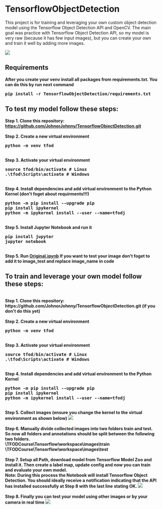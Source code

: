 # TensorflowObjectDetection

This project is for training and leveraging your own custom object detection model using the Tensorflow Object Detection API and OpenCV.
The main goal was practice with Tensorflow Object Detection API, so my model is very raw (because it has few input images), but you can create your own and train it well by adding more images.

<img src='https://i.imgur.com/n2bDTjM.png'>

## Requirements

<b>After you create your venv install all packages from requirements.txt.<b/>
You can do this by run next command
<pre>
pip install -r TensorflowObjectDetection/requirements.txt
</pre>

## To test my model follow these steps:
<b>Step 1.</b> Clone this repository: https://github.com/JohnorJohnny/TensorflowObjectDetection.git
<br/><br/>
<b>Step 2.</b> Create a new virtual environment 
<pre>
python -m venv tfod
</pre> 
<br/>
<b>Step 3.</b> Activate your virtual environment
<pre>
source tfod/bin/activate # Linux
.\tfod\Scripts\activate # Windows 
</pre>
<br/>
<b>Step 4.</b> Install dependencies and add virtual environment to the Python Kernel (don't foget about requirments!!!)
<pre>
python -m pip install --upgrade pip
pip install ipykernel
python -m ipykernel install --user --name=tfodj
</pre>
<br/>
<b>Step 5.</b> Install Jupyter Notebook and run it
<pre>
pip install jupyter
jupyter notebook
</pre>
<br/>
<b>Step 5.</b>  Run <a href="https://github.com/JohnorJohnny/TensorflowObjectDetection/blob/main/Original.ipynb">Original.ipynb</a> 
If you want to test your image don't foget to add it to image_test and replace image_name in code

## To train and leverage your own model follow these steps:
<br />
<b>Step 1.</b> Clone this repository: https://github.com/JohnorJohnny/TensorflowObjectDetection.git (if you don't do this yet)
<br/><br/>
<b>Step 2.</b> Create a new virtual environment 
<pre>
python -m venv tfod
</pre> 
<br/>
<b>Step 3.</b> Activate your virtual environment
<pre>
source tfod/bin/activate # Linux
.\tfod\Scripts\activate # Windows 
</pre>
<br/>
<b>Step 4.</b> Install dependencies and add virtual environment to the Python Kernel
<pre>
python -m pip install --upgrade pip
pip install ipykernel
python -m ipykernel install --user --name=tfodj
</pre>
<br/>
<b>Step 5.</b> Collect images (ensure you change the kernel to the virtual environment as shown below)
<img src="https://i.imgur.com/6FKjrWG.png"> 
<br/><br/>
<b>Step 6.</b> Manually divide collected images into two folders train and test. So now all folders and annotations should be split between the following two folders. <br/>
\TFODCourse\Tensorflow\workspace\images\train<br />
\TFODCourse\Tensorflow\workspace\images\test
<br/><br/>
<b>Step 7.</b> Setup all Path, download model from Tensorflow Model Zoo and install it. Then create a label map, update config and now you can train and evaluate your own model.
<br/>
Note: During this process the Notebook will install Tensorflow Object Detection. You should ideally receive a notification indicating that the API has installed successfully at Step 8 with the last line stating OK.  
<img src="https://i.imgur.com/BZmmTYE.png">
<br /> <br/>
<b>Step 8.</b> Finally you can test your model using other images or by your camera in real time
<img src="https://i.imgur.com/hjWfFPi.png">
